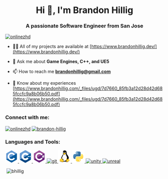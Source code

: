 <h1 align="center">Hi 👋, I'm Brandon Hillig</h1>
<h3 align="center">A passionate Software Engineer from San Jose</h3>

<p align="left"> <a href="https://twitter.com/onlinezhd" target="blank"><img src="https://img.shields.io/twitter/follow/onlinezhd?logo=twitter&style=for-the-badge" alt="onlinezhd" /></a> </p>

- 👨‍💻 All of my projects are available at [https://www.brandonhillig.dev/](https://www.brandonhillig.dev/)

- 💬 Ask me about **Game Engines, C++, and UE5**

- 📫 How to reach me **brandonhillig@gmail.com**

- 📄 Know about my experiences [https://www.brandonhillig.com/_files/ugd/7d7660_85fb3a12d28d42d685fccfc9a8b06b50.pdf](https://www.brandonhillig.com/_files/ugd/7d7660_85fb3a12d28d42d685fccfc9a8b06b50.pdf)

<h3 align="left">Connect with me:</h3>
<p align="left">
<a href="https://twitter.com/onlinezhd" target="blank"><img align="center" src="https://raw.githubusercontent.com/rahuldkjain/github-profile-readme-generator/master/src/images/icons/Social/twitter.svg" alt="onlinezhd" height="30" width="40" /></a>
<a href="https://linkedin.com/in/brandon-hillig" target="blank"><img align="center" src="https://raw.githubusercontent.com/rahuldkjain/github-profile-readme-generator/master/src/images/icons/Social/linked-in-alt.svg" alt="brandon-hillig" height="30" width="40" /></a>
</p>

<h3 align="left">Languages and Tools:</h3>
<p align="left"> <a href="https://www.cprogramming.com/" target="_blank" rel="noreferrer"> <img src="https://raw.githubusercontent.com/devicons/devicon/master/icons/c/c-original.svg" alt="c" width="40" height="40"/> </a> <a href="https://www.w3schools.com/cpp/" target="_blank" rel="noreferrer"> <img src="https://raw.githubusercontent.com/devicons/devicon/master/icons/cplusplus/cplusplus-original.svg" alt="cplusplus" width="40" height="40"/> </a> <a href="https://www.w3schools.com/cs/" target="_blank" rel="noreferrer"> <img src="https://raw.githubusercontent.com/devicons/devicon/master/icons/csharp/csharp-original.svg" alt="csharp" width="40" height="40"/> </a> <a href="https://git-scm.com/" target="_blank" rel="noreferrer"> <img src="https://www.vectorlogo.zone/logos/git-scm/git-scm-icon.svg" alt="git" width="40" height="40"/> </a> <a href="https://www.linux.org/" target="_blank" rel="noreferrer"> <img src="https://raw.githubusercontent.com/devicons/devicon/master/icons/linux/linux-original.svg" alt="linux" width="40" height="40"/> </a> <a href="https://www.python.org" target="_blank" rel="noreferrer"> <img src="https://raw.githubusercontent.com/devicons/devicon/master/icons/python/python-original.svg" alt="python" width="40" height="40"/> </a> <a href="https://unity.com/" target="_blank" rel="noreferrer"> <img src="https://www.vectorlogo.zone/logos/unity3d/unity3d-icon.svg" alt="unity" width="40" height="40"/> </a> <a href="https://unrealengine.com/" target="_blank" rel="noreferrer"> <img src="https://raw.githubusercontent.com/kenangundogan/fontisto/036b7eca71aab1bef8e6a0518f7329f13ed62f6b/icons/svg/brand/unreal-engine.svg" alt="unreal" width="40" height="40"/> </a> </p>

<p>&nbsp;<img align="center" src="https://github-readme-stats.vercel.app/api?username=bhillig&show_icons=true&locale=en" alt="bhillig" /></p>
